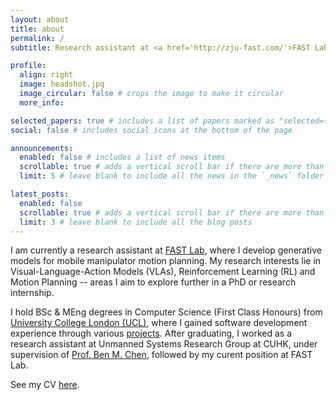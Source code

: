 ```yaml
---
layout: about
title: about
permalink: /
subtitle: Research assistant at <a href='http://zju-fast.com/'>FAST Lab</a>, Zhejiang University | UCL computer science graduate

profile:
  align: right
  image: headshot.jpg
  image_circular: false # crops the image to make it circular
  more_info: 

selected_papers: true # includes a list of papers marked as "selected={true}"
social: false # includes social icons at the bottom of the page

announcements:
  enabled: false # includes a list of news items
  scrollable: true # adds a vertical scroll bar if there are more than 3 news items
  limit: 5 # leave blank to include all the news in the `_news` folder

latest_posts:
  enabled: false
  scrollable: true # adds a vertical scroll bar if there are more than 3 new posts items
  limit: 3 # leave blank to include all the blog posts
---
```


I am currently a research assistant at [FAST Lab](http://zju-fast.com/), where I develop generative models for mobile manipulator motion planning. My research interests lie in Visual-Language-Action Models (VLAs), Reinforcement Learning (RL) and Motion Planning -- areas I aim to explore further in a PhD or research internship.

I hold BSc & MEng degrees in Computer Science (First Class Honours) from [University College London (UCL)](https://www.ucl.ac.uk/), where I gained software development experience through various [projects](/projects). After graduating, I worked as a research assistant at Unmanned Systems Research Group at CUHK, under supervision of [Prof. Ben M. Chen](https://www4.mae.cuhk.edu.hk/peoples/chen-benmei/), followed by my curent position at FAST Lab.

See my CV [here](/cv).
